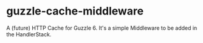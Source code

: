 # guzzle-cache-middleware
A (future) HTTP Cache for Guzzle 6. It's a simple Middleware to be added in the HandlerStack.
